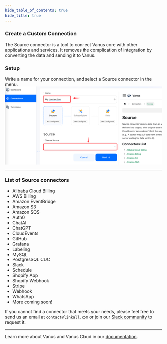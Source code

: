 ```yaml
---
hide_table_of_contents: true
hide_title: true
---
```


### Create a Custom Connection

The Source connector is a tool to connect Vanus core with other applications and services. It removes the complication of integration by converting the data and sending it to Vanus.


### Setup

Write a name for your connection, and select a Source connector in the menu.
![img.png](images/img.png)

---

### List of Source connectors

- Alibaba Cloud Billing
- AWS Billing
- Amazon EventBridge
- Amazon S3
- Amazon SQS 
- Auth0
- ChatAI
- ChatGPT
- CloudEvents
- GitHub
- Grafana
- Labeling
- MySQL
- PostgresSQL CDC
- Slack
- Schedule
- Shopify App
- Shopify Webhook
- Stripe
- Webhook
- WhatsApp
- More coming soon!

If you cannot find a connector that meets your needs, please feel free to send us an email at `contact@linkall.com` or join our [Slack community](https://join.slack.com/t/vanusworkspace/shared_invite/zt-1irlglugm-CHWGHKd2Nzs7yYhzEMnMlg) to request it.

---

Learn more about Vanus and Vanus Cloud in our [documentation](https://docs.vanus.ai).

